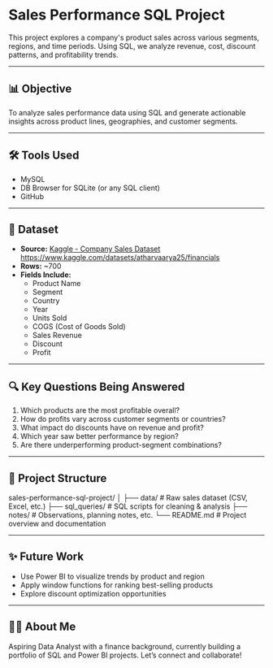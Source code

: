 # Sales Performance SQL Project

This project explores a company's product sales across various segments, regions, and time periods. Using SQL, we analyze revenue, cost, discount patterns, and profitability trends.

---

## 📊 Objective

To analyze sales performance data using SQL and generate actionable insights across product lines, geographies, and customer segments.

---

## 🛠️ Tools Used

- MySQL
- DB Browser for SQLite (or any SQL client)
- GitHub

---

## 🧾 Dataset

- **Source:** [Kaggle - Company Sales Dataset](#) https://www.kaggle.com/datasets/atharvaarya25/financials
- **Rows:** ~700
- **Fields Include:**
  - Product Name
  - Segment
  - Country
  - Year
  - Units Sold
  - COGS (Cost of Goods Sold)
  - Sales Revenue
  - Discount
  - Profit

---

## 🔍 Key Questions Being Answered

1. Which products are the most profitable overall?
2. How do profits vary across customer segments or countries?
3. What impact do discounts have on revenue and profit?
4. Which year saw better performance by region?
5. Are there underperforming product-segment combinations?

---

## 📁 Project Structure
sales-performance-sql-project/
│
├── data/             # Raw sales dataset (CSV, Excel, etc.)
├── sql_queries/      # SQL scripts for cleaning & analysis
├── notes/            # Observations, planning notes, etc.
└── README.md         # Project overview and documentation

---

## ✨ Future Work

- Use Power BI to visualize trends by product and region
- Apply window functions for ranking best-selling products
- Explore discount optimization opportunities

---

## 🙋‍♀️ About Me

Aspiring Data Analyst with a finance background, currently building a portfolio of SQL and Power BI projects. Let’s connect and collaborate!


